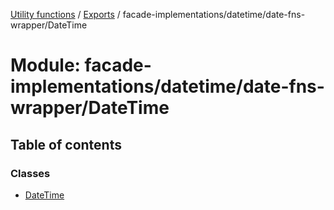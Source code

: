 [Utility functions](../index.md) / [Exports](../modules.md) / facade-implementations/datetime/date-fns-wrapper/DateTime

# Module: facade-implementations/datetime/date-fns-wrapper/DateTime

## Table of contents

### Classes

- [DateTime](../classes/facade_implementations_datetime_date_fns_wrapper_DateTime.DateTime.md)
